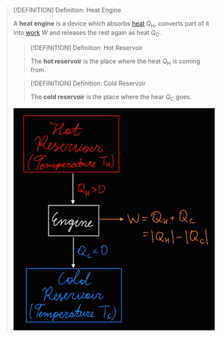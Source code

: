 >[!DEFINITION] Definition: Heat Engine
>
>A **heat engine** is a device which absorbs [heat](../Heat.md) $Q_\text{H}$, converts part of it into [work](../../Mechanics/Energy/Work.md) $W$ and releases the rest again as heat $Q_\text{C}$.
>
>>[!DEFINITION] Definition: Hot Reservoir
>>
>>The **hot reservoir** is the place where the heat $Q_\text{H}$ is coming from.
>>
>
>>[!DEFINITION] Definition: Cold Reservoir
>>
>>The **cold reservoir** is the place where the hear $Q_\text{C}$ goes.
>>
>
>![Heat Engine](Resources/Heat%20Engine.jpg)
>
